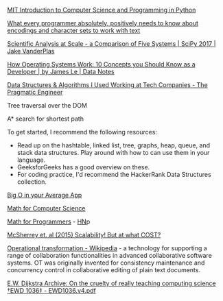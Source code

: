 [MIT Introduction to Computer Science and Programming in Python](https://ocw.mit.edu/courses/6-0001-introduction-to-computer-science-and-programming-in-python-fall-2016/)

[What every programmer absolutely, positively needs to know about encodings and character sets to work with text](https://kunststube.net/encoding/)

[Scientific Analysis at Scale - a Comparison of Five Systems | SciPy 2017 | Jake VanderPlas](https://youtu.be/sQLmvBi8tH8?si=PuAVl_0QrtQBDbXV)

[How Operating Systems Work: 10 Concepts you Should Know as a Developer | by James Le | Data Notes](https://data-notes.co/how-operating-systems-work-10-concepts-you-should-know-as-a-developer-8d63bb38331f)

[Data Structures & Algorithms I Used Working at Tech Companies - The Pragmatic Engineer](https://blog.pragmaticengineer.com/data-structures-and-algorithms-i-actually-used-day-to-day/)

Tree traversal over the DOM

A* search for shortest path

To get started, I recommend the following resources:

- Read up on the hashtable, linked list, tree, graphs, heap, queue, and stack data structures. Play around with how to can use them in your language. 
- GeeksforGeeks has a good overview on these. 
- For coding practice, I'd recommend the HackerRank Data Structures collection.

[Big O in your Average App](https://drobinin.com/assets/talks/bigo_slides.pdf)

[Math for Computer Science](https://courses.csail.mit.edu/6.042/spring17/mcs.pdf)

[Math for Programmers](https://xn--mxacd.xn--qxam/math-notes.pdf) - [HN](https://news.ycombinator.com/item?id=24574574)p

[McSherrey et. al (2015) Scalability! But at what COST?](https://www.usenix.org/system/files/conference/hotos15/hotos15-paper-mcsherry.pdf)

[Operational transformation - Wikipedia](https://en.wikipedia.org/wiki/Operational_transformation) - a technology for supporting a range of collaboration functionalities in advanced collaborative software systems. OT was originally invented for consistency maintenance and concurrency control in collaborative editing of plain text documents.

[E.W. Dijkstra Archive: On the cruelty of really teaching computing science †EWD 1036‡ - EWD1036.v4.pdf](https://www.psy.gla.ac.uk/~steve/educ/dijk/EWD1036.v4.pdf)
